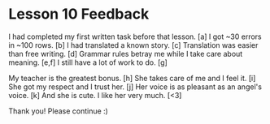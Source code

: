 # Lesson 10 Feedback

I had completed my first written task before that lesson. [a]
I got ~30 errors in ~100 rows. [b]
I had translated a known story. [c]
Translation was easier than free writing. [d]
Grammar rules betray me while I take care about meaning. [e,f]
I still have a lot of work to do. [g]

My teacher is the greatest bonus. [h]
She takes care of me and I feel it. [i]
She got my respect and I trust her. [j]
Her voice is as pleasant as an angel's voice. [k]
And she is cute. I like her very much. [<3]

Thank you!
Please continue :)
